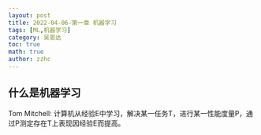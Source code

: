 ```yaml
---
layout: post
title: 2022-04-06-第一章 机器学习 
tags: [ML,机器学习]
category: 吴恩达
toc: true
math: true
author: zzhc
---
```



## 什么是机器学习

Tom Mitchell: 计算机从经验E中学习，解决某一任务T，进行某一性能度量P，通过P测定存在T上表现因经验E而提高。


